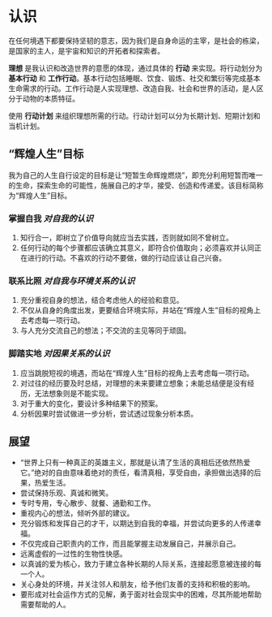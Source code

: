 # 认识

在任何境遇下都要保持坚韧的意志，因为我们是自身命运的主宰，是社会的栋梁，是国家的主人，是宇宙和知识的开拓者和探索者。

**理想** 是我认识和改造世界的意愿的体现，通过具体的 **行动** 来实现。将行动划分为 **基本行动** 和 **工作行动**。基本行动包括睡眠、饮食、锻炼、社交和繁衍等完成基本生命需求的行动。工作行动是人实现理想、改造自我、社会和世界的活动，是人区分于动物的本质特征。

使用 **行动计划** 来组织理想所需的行动。行动计划可以分为长期计划、短期计划和当机计划。

## “辉煌人生”目标

我为自己的人生自行设定的目标是让“短暂生命辉煌燃烧”，即充分利用短暂而唯一的生命，探索生命的可能性，施展自己的才华，接受、创造和传递爱。该目标简称为“辉煌人生”目标。

### 掌握自我 *对自我的认识*

1. 知行合一，即树立了价值导向就应当去实践，否则就如同不曾树立。
2. 任何行动的每个步骤都应该确立其意义，即符合价值取向；必须喜欢并认同正在进行的行动。不喜欢的行动不要做，做的行动应该让自己兴奋。

### 联系比照 *对自我与环境关系的认识*

1. 充分重视自身的想法，结合考虑他人的经验和意见。
2. 不仅从自身的角度出发，更要结合环境实际，并站在“辉煌人生”目标的视角上去考虑每一项行动。
3. 与人充分交流自己的想法；不交流的主见等同于顽固。

### 脚踏实地 *对因果关系的认识*

1. 应当跳脱短视的境遇，而站在“辉煌人生”目标的视角上去考虑每一项行动。
2. 对过往的经历要及时总结，对理想的未来要建立想象；未能总结便是没有经历，无法想象则是不能实现。
3. 对于重大的变化，要设计多种结果下的预案。
4. 分析因果时尝试做进一步分析，尝试透过现象分析本质。

## 展望

- “世界上只有一种真正的英雄主义，那就是认清了生活的真相后还依然热爱它。”绝对的自由意味着绝对的责任，看清真相，享受自由，承担做出选择的后果，热爱生活。
- 尝试保持乐观、真诚和微笑。
- 专时专用，专心散步、就餐、通勤和工作。
- 重视内心的想法，倾听外部的建议。
- 充分锻炼和发挥自己的才干，以期达到自我的幸福，并尝试向更多的人传递幸福。
- 不仅完成自己职责内的工作，而且能掌握主动发展自己，并展示自己。
- 远离虚假的一过性的生物性快感。
- 以真诚的爱为核心，致力于建立各种长期的人际关系，连接起愿意被连接的每一个人。
- 关心身处的环境，并关注邻人和朋友，给予他们友善的支持和积极的影响。
- 要形成对社会运作方式的见解，勇于面对社会现实中的困难，尽其所能地帮助需要帮助的人。
